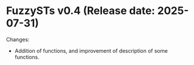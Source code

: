 FuzzySTs v0.4 (Release date: 2025-07-31)
==============

Changes:

* Addition of functions, and improvement of description of some functions.